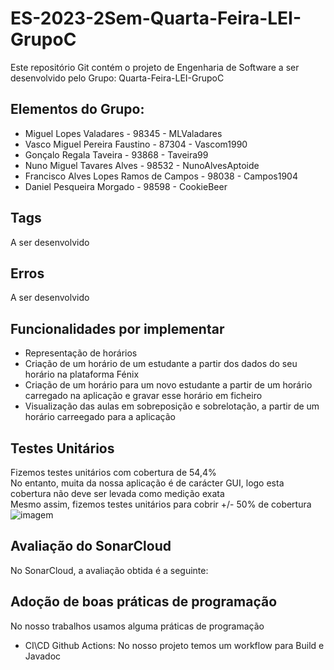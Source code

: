# ES-2023-2Sem-Quarta-Feira-LEI-GrupoC
Este repositório Git contém o projeto de Engenharia de Software a ser desenvolvido pelo Grupo: Quarta-Feira-LEI-GrupoC


## Elementos do Grupo:
- Miguel Lopes Valadares - 98345 - MLValadares
- Vasco Miguel Pereira Faustino - 87304 - Vascom1990
- Gonçalo Regala Taveira - 93868 - Taveira99
- Nuno Miguel Tavares Alves - 98532 - NunoAlvesAptoide
- Francisco Alves Lopes Ramos de Campos - 98038 - Campos1904
- Daniel Pesqueira Morgado - 98598 - CookieBeer

## Tags
A ser desenvolvido

## Erros
A ser desenvolvido

## Funcionalidades por implementar
- Representação de horários
- Criação de um horário de um estudante a partir dos dados do seu horário na plataforma Fénix
- Criação de um horário para um novo estudante a partir de um horário carregado na aplicação e gravar esse horário em ficheiro
- Visualização das aulas em sobreposição e sobrelotação, a partir de um horário carreegado para a aplicação

## Testes Unitários
Fizemos testes unitários com cobertura de 54,4%  
No entanto, muita da nossa aplicação é de carácter GUI, logo esta cobertura não deve ser levada como medição exata  
Mesmo assim, fizemos testes unitários para cobrir +/- 50% de cobertura
![imagem](https://user-images.githubusercontent.com/125281438/236444353-f22fa99e-7592-40fc-8580-e554ae027e9c.png)

## Avaliação do SonarCloud
No SonarCloud, a avaliação obtida é a seguinte:

## Adoção de boas práticas de programação
No nosso trabalhos usamos alguma práticas de programação
- CI\CD Github Actions: No nosso projeto temos um workflow para Build e Javadoc
